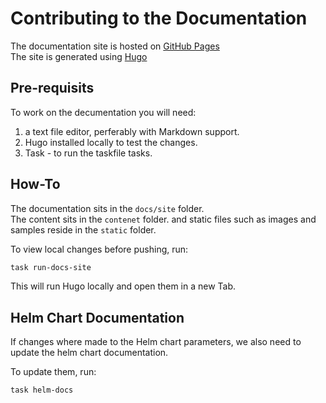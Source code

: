 # Contributing to the Documentation

The documentation site is hosted on [GitHub Pages](https://pages.github.com)  
The site is generated using [Hugo](https://gohugo.io)  

## Pre-requisits

To work on the decumentation you will need:

1. a text file editor, perferably with Markdown support.
1. Hugo installed locally to test the changes.
1. Task - to run the taskfile tasks.

## How-To

The documentation sits in the `docs/site` folder.  
The content sits in the `contenet` folder.
and static files such as images and samples reside in the `static` folder.  

To view local changes before pushing, run:

```bash
task run-docs-site
```

This will run Hugo locally and open them in a new Tab.

## Helm Chart Documentation

If changes where made to the Helm chart parameters, we also need to update the helm chart documentation.

To update them, run:

```bash
task helm-docs
```
